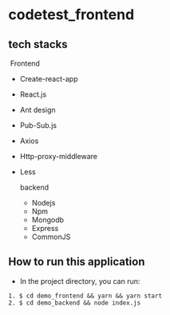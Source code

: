 # codetest_frontend

## tech stacks

​		 Frontend 

* Create-react-app

* React.js

* Ant design

* Pub-Sub.js

* Axios

* Http-proxy-middleware

* Less

  backend 

  * Nodejs
  * Npm
  * Mongodb
  * Express
  * CommonJS



## How to run this application

* In the project directory, you can run:
```shell
1. $ cd demo_frontend && yarn && yarn start
2. $ cd demo_backend && node index.js
